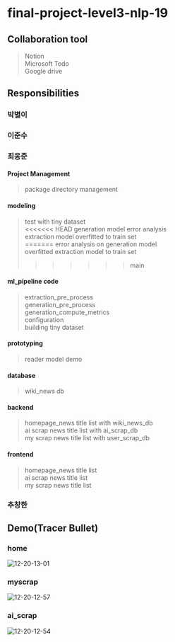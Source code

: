 # final-project-level3-nlp-19
## Collaboration tool
> Notion  
> Microsoft Todo  
> Google drive  

## Responsibilities

### 박별이

### 이준수

### 최웅준
#### Project Management
> package directory management
#### modeling
> test with tiny dataset  
<<<<<<< HEAD
> generation model error analysis  
> extraction model overfitted to train set   
=======
> error analysis on generation model   
> overfitted extraction model  to train set   
>>>>>>> main
#### ml_pipeline code
> extraction_pre_process  
> generation_pre_process  
> generation_compute_metrics  
> configuration  
> building tiny dataset 
#### prototyping
> reader model demo
#### database
> wiki_news db
#### backend
> homepage_news title list  with wiki_news_db  
> ai scrap news title list  with ai_scrap_db  
> my scrap news title list  with user_scrap_db  
#### frontend
> homepage_news title list  
> ai scrap news title list  
> my scrap news title list  

### 추창한

## Demo(Tracer Bullet)

### home
![12-20-13-01](https://user-images.githubusercontent.com/50165842/146710094-3b224c9d-36b5-41a1-a17b-e734e59b7df0.gif)

### myscrap
![12-20-12-57](https://user-images.githubusercontent.com/50165842/146709794-1b05315a-70b8-4d7a-b508-bd7148961a92.gif)

### ai_scrap
![12-20-12-54](https://user-images.githubusercontent.com/50165842/146709658-f6662470-b68b-4ea4-b7cc-00eb90731448.gif)
